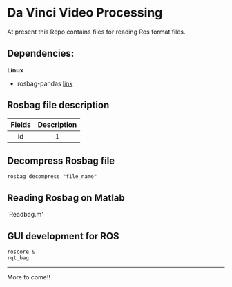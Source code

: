 # Da Vinci Video Processing

At present this Repo contains files for reading Ros format files.

## Dependencies:

**Linux**

- rosbag-pandas [link](https://pypi.org/project/rosbag_pandas/)

## Rosbag file description

|Fields|Description|
|:---:|:---:|
|id|1|

## Decompress Rosbag file

`rosbag decompress "file_name"`

## Reading Rosbag on Matlab

`Readbag.m'

## GUI development for ROS

```
roscore &
rqt_bag
```


-----------
More to come!!

